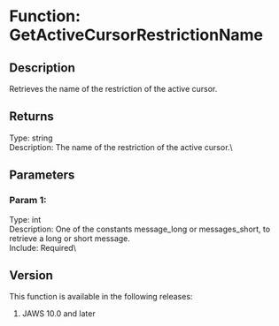 # Function: GetActiveCursorRestrictionName

## Description

Retrieves the name of the restriction of the active cursor.

## Returns

Type: string\
Description: The name of the restriction of the active cursor.\

## Parameters

### Param 1:

Type: int\
Description: One of the constants message_long or messages_short, to
retrieve a long or short message.\
Include: Required\

## Version

This function is available in the following releases:

1.  JAWS 10.0 and later
